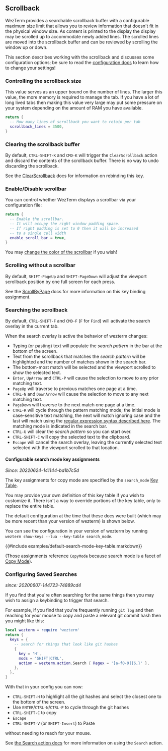 ## Scrollback

WezTerm provides a searchable scrollback buffer with a configurable maximum
size limit that allows you to review information that doesn't fit in the
physical window size.  As content is printed to the display the display may be
scrolled up to accommodate newly added lines.  The scrolled lines are moved
into the scrollback buffer and can be reviewed by scrolling the window up or
down.

This section describes working with the scrollback and discusses some
configuration options; be sure to read the [configuration
docs](config/files.html) to learn how to change your settings!

### Controlling the scrollback size

This value serves as an upper bound on the number of lines.
The larger this value, the more memory is required to manage the tab.
If you have a lot of long lived tabs then making this value very large
may put some pressure on your system depending on the amount of RAM
you have available.

```lua
return {
  -- How many lines of scrollback you want to retain per tab
  scrollback_lines = 3500,
}
```

### Clearing the scrollback buffer

By default, `CTRL-SHIFT-K` and `CMD-K` will trigger the `ClearScrollback`
action and discard the contents of the scrollback buffer.  There is no way
to undo discarding the scrollback.

See the [ClearScrollback](config/lua/keyassignment/ClearScrollback.md) docs for information
on rebinding this key.

### Enable/Disable scrollbar

You can control whether WezTerm displays a scrollbar via your configuration
file:

```lua
return {
  -- Enable the scrollbar.
  -- It will occupy the right window padding space.
  -- If right padding is set to 0 then it will be increased
  -- to a single cell width
  enable_scroll_bar = true,
}
```

You may [change the color of the scrollbar](config/appearance.html#defining-your-own-colors) if you wish!

### Scrolling without a scrollbar

By default, `SHIFT-PageUp` and `SHIFT-PageDown` will adjust the viewport scrollback position
by one full screen for each press.

See the [ScrollByPage](config/lua/keyassignment/ScrollByPage.md) docs for more information
on this key binding assignment.

### Searching the scrollback

By default, `CTRL-SHIFT-F` and `CMD-F` (`F` for `Find`) will activate the
search overlay in the current tab.

When the search overlay is active the behavior of wezterm changes:

* Typing (or pasting) text will populate the *search pattern* in the bar at the bottom of the screen.
* Text from the scrollback that matches the *search pattern* will be highlighted and
  the number of matches shown in the search bar.
* The bottom-most match will be selected and the viewport scrolled to show the selected
  text.
* `Enter`, `UpArrow` and `CTRL-P` will cause the selection to move to any prior matching text.
* `PageUp` will traverse to previous matches one page at a time.
* `CTRL-N` and `DownArrow` will cause the selection to move to any next matching text.
* `PageDown` will traverse to the next match one page at a time.
* `CTRL-R` will cycle through the pattern matching mode; the initial mode is case-sensitive
  text matching, the next will match ignoring case and the last will match using the
  [regular expression syntax described here](https://docs.rs/regex/1.3.9/regex/#syntax).
  The matching mode is indicated in the search bar.
* `CTRL-U` will clear the *search pattern* so you can start over.
* `CTRL-SHIFT-C` will copy the selected text to the clipboard.
* `Escape` will cancel the search overlay, leaving the currently selected text selected
  with the viewport scrolled to that location.

#### Configurable search mode key assignments

*Since: 20220624-141144-bd1b7c5d*

The key assignments for copy mode are specified by the `search_mode` [Key Table](config/key-tables.md).

You may provide your own definition of this key table if you wish to customize it.
There isn't a way to override portions of the key table, only to replace the entire table.

The default configuration at the time that these docs were built (which
may be more recent than your version of wezterm) is shown below.

You can see the configuration in your version of wezterm by running
`wezterm show-keys --lua --key-table search_mode`.

{{#include examples/default-search-mode-key-table.markdown}}

(Those assignments reference `CopyMode` because search mode is a facet of [Copy Mode](copymode.md)).

### Configuring Saved Searches

*since: 20200607-144723-74889cd4*

If you find that you're often searching for the same things then you may wish to assign
a keybinding to trigger that search.

For example, if you find that you're frequently running `git log` and then reaching
for your mouse to copy and paste a relevant git commit hash then you might like
this:

```lua
local wezterm = require 'wezterm'
return {
  keys = {
    -- search for things that look like git hashes
    {
      key = 'H',
      mods = 'SHIFT|CTRL',
      action = wezterm.action.Search { Regex = '[a-f0-9]{6,}' },
    },
  },
}
```

With that in your config you can now:

* `CTRL-SHIFT-H` to highlight all the git hashes and select the closest one to the bottom
  of the screen.
* Use `ENTER`/`CTRL-N`/`CTRL-P` to cycle through the git hashes
* `CTRL-SHIFT-C` to copy
* `Escape`
* `CTRL-SHIFT-V` (or `SHIFT-Insert`) to Paste

without needing to reach for your mouse.

See [the Search action docs](config/lua/keyassignment/Search.html) for more information on
using the `Search` action.
